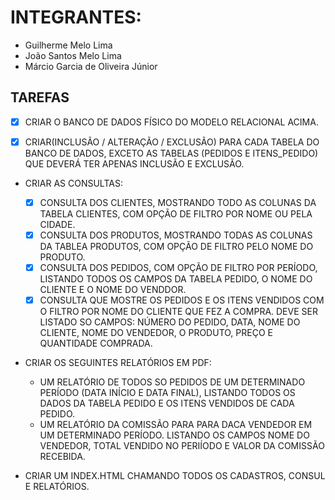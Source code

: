# INTEGRANTES:
 - Guilherme Melo Lima
 - João Santos Melo Lima
 - Márcio Garcia de Oliveira Júnior


## TAREFAS

- [X] CRIAR O BANCO DE DADOS FÍSICO DO MODELO RELACIONAL ACIMA.

- [X] CRIAR(INCLUSÃO / ALTERAÇÃO / EXCLUSÃO) PARA CADA TABELA DO BANCO DE DADOS, EXCETO AS TABELAS (PEDIDOS E ITENS_PEDIDO) QUE DEVERÁ TER APENAS INCLUSÃO E EXCLUSÃO.

- CRIAR AS CONSULTAS:
  
  - [x] CONSULTA DOS CLIENTES, MOSTRANDO TODO AS COLUNAS DA TABELA CLIENTES, COM OPÇÃO DE FILTRO POR NOME OU PELA CIDADE.
  - [x] CONSULTA DOS PRODUTOS, MOSTRANDO TODAS AS COLUNAS DA TABLEA PRODUTOS, COM OPÇÃO DE FILTRO PELO NOME DO PRODUTO.
  - [x] CONSULTA DOS PEDIDOS, COM OPÇÃO DE FILTRO POR PERÍODO, LISTANDO TODOS OS CAMPOS DA TABELA PEDIDO, O NOME DO CLIENTE E O NOME DO VENDDOR.
  - [x] CONSULTA QUE MOSTRE OS PEDIDOS E OS ITENS VENDIDOS COM O FILTRO POR NOME DO CLIENTE QUE FEZ A COMPRA. DEVE SER LISTADO SO CAMPOS: NÚMERO DO PEDIDO, DATA, NOME DO CLIENTE, NOME DO VENDEDOR, O PRODUTO, PREÇO E QUANTIDADE COMPRADA.

- CRIAR OS SEGUINTES RELATÓRIOS EM PDF:
  - UM RELATÓRIO DE TODOS SO PEDIDOS DE UM DETERMINADO PERÍODO (DATA INÍCIO E DATA FINAL), LISTANDO TODOS OS DADOS DA TABELA PEDIDO E OS ITENS VENDIDOS DE CADA PEDIDO.
  - UM RELATÓRIO DA COMISSÃO PARA PARA DACA VENDEDOR EM UM DETERMINADO PERÍODO. LISTANDO OS CAMPOS NOME DO VENDEDOR, TOTAL VENDIDO NO PERIÍODO E VALOR DA COMISSÃO RECEBIDA.

- CRIAR UM INDEX.HTML CHAMANDO TODOS OS CADASTROS, CONSUL E RELATÓRIOS.
